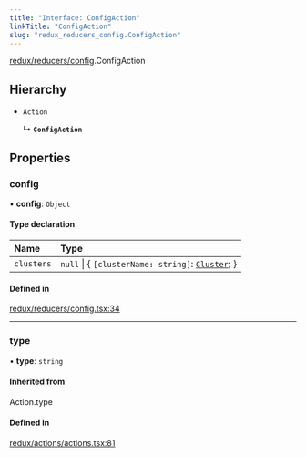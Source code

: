 ```yaml
---
title: "Interface: ConfigAction"
linkTitle: "ConfigAction"
slug: "redux_reducers_config.ConfigAction"
---
```


[redux/reducers/config](../modules/redux_reducers_config.md).ConfigAction

## Hierarchy

- `Action`

  ↳ **`ConfigAction`**

## Properties

### config

• **config**: `Object`

#### Type declaration

| Name | Type |
| :------ | :------ |
| `clusters` | ``null`` \| { `[clusterName: string]`: [`Cluster`](lib_k8s_cluster.Cluster.md);  } |

#### Defined in

[redux/reducers/config.tsx:34](https://github.com/headlamp-k8s/headlamp/blob/1093c364/frontend/src/redux/reducers/config.tsx#L34)

___

### type

• **type**: `string`

#### Inherited from

Action.type

#### Defined in

[redux/actions/actions.tsx:81](https://github.com/headlamp-k8s/headlamp/blob/1093c364/frontend/src/redux/actions/actions.tsx#L81)
